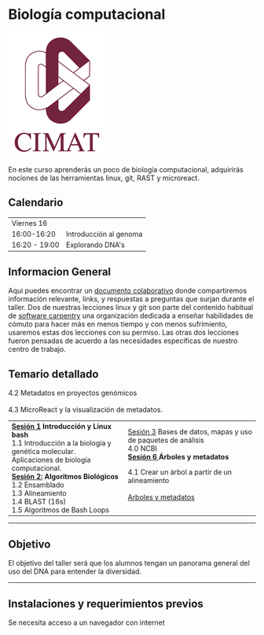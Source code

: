 # Biología computacional
![UniversidadMorazan](imagenes/cimat.png)  

En este curso aprenderás un poco de biología computacional, adquirirás nociones de las herramientas linux, git, RAST y microreact.   

  
## Calendario   
  
<table>
    <tr>
        <td>Viernes 16       </td> <td></td>
  </tr>  
    <tr><td>                      16:00-16:20              </td>  
      <td> Introducción al genoma </td>
  </tr>
    <tr><td> 16:20 - 19:00 </td>
        <td>Explorando DNA's </td>
       </tr>
</table>  
      
    
## Informacion General  
Aqui puedes encontrar un [documento colaborativo](https://etherpad.net/p/compbio  ) donde compartiremos información relevante, links, y respuestas a preguntas que surjan durante el taller. Dos de nuestras lecciones linux y git son parte del contenido habitual de [software carpentry](https://software-carpentry.org/) una organización dedicada a enseñar habilidades de cómuto para hacer más en menos tiempo y con menos sufrimiento, usaremos estas dos lecciones con su permiso. Las otras dos lecciones fueron pensadas de acuerdo a las necesidades específicas de nuestro centro de trabajo.   


## Temario detallado  
<table> 
<tr>
  <td> <b> <a href="paginas/linux/introduccion.md">Sesión 1</a> Introducción y Linux bash</b> <br>
1.1 Introducción a la biología y genética molecular. <br>
Aplicaciones de biología computacional. <br>
<b> <a href="paginas/sesion2/algoritmos.md" >Sesión 2:</a> Algoritmos Biológicos </b>  <br>
1.2 Ensamblado  <br>  
1.3 Alineamiento  <br>
1.4 BLAST   (16s) <br>
1.5 Algoritmos de Bash Loops <br>
</td>
<td>
<a href="paginas/sesion3/basesDatos.md">Sesión 3</a>  Bases de datos, mapas y uso de paquetes de análisis</b> <br>
4.0 NCBI  <br>
  <b> <a href="paginas/sesion6/arboles.md">Sesión 6 </a>Árboles y metadatos </b> <br>  

  4.1 Crear un árbol a partir de un alineamiento <br>   
   <a href="paginas/genomica/genomica.md"> Arboles y metadatos</a></td>
4.2 Metadatos en proyectos genómicos <br>  
4.3 MicroReact y la visualización de metadatos. <br>  
</td> 
 </tr>
</table>    
     
___         
## Objetivo
El objetivo del taller será que los alumnos tengan un panorama general del uso del DNA para entender la diversidad.  
___  
  
## Instalaciones y requerimientos previos  
Se necesita acceso a un navegador con internet  
